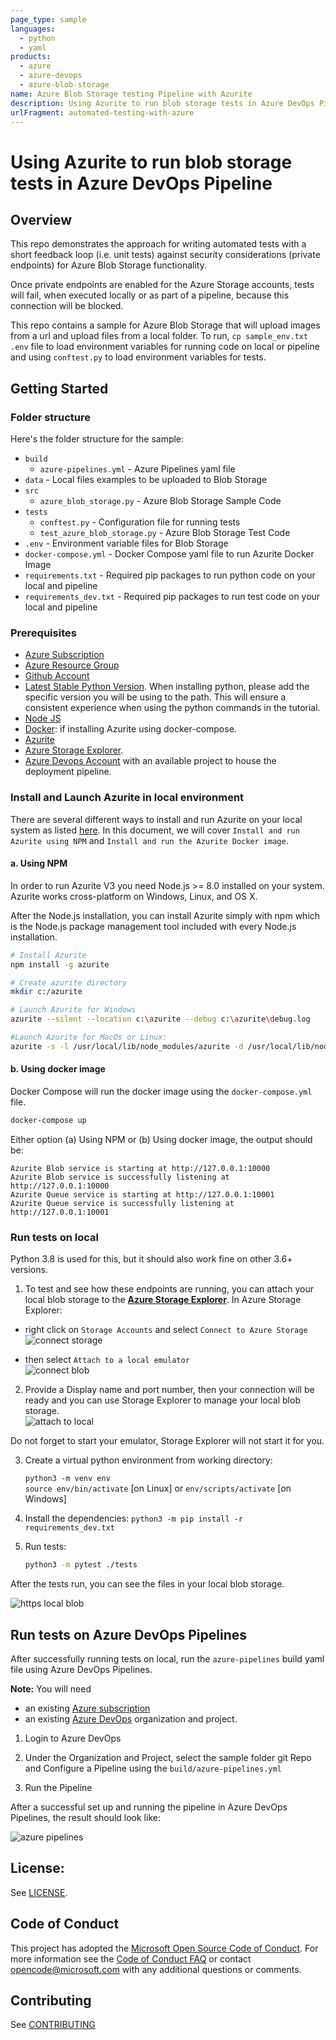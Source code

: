 ```yaml
---
page_type: sample
languages:
  - python
  - yaml
products:
  - azure
  - azure-devops
  - azure-blob-storage
name: Azure Blob Storage testing Pipeline with Azurite
description: Using Azurite to run blob storage tests in Azure DevOps Pipeline with a sample application
urlFragment: automated-testing-with-azure
---
```


# Using Azurite to run blob storage tests in Azure DevOps Pipeline

## Overview

This repo demonstrates the approach for writing automated tests with a short feedback loop (i.e. unit tests) against security considerations (private endpoints) for Azure Blob Storage functionality.

Once private endpoints are enabled for the Azure Storage accounts, tests will fail, when executed locally or as part of a pipeline, because this connection will be blocked.

This repo contains a sample for Azure Blob Storage that will upload images from a url and upload files from a local folder. To run, `cp sample_env.txt .env` file to load environment variables for running code on local or pipeline and using `conftest.py` to load environment variables for tests.

## Getting Started

### Folder structure

Here's the folder structure for the sample:

- `build`
  - `azure-pipelines.yml` - Azure Pipelines yaml file
- `data` - Local files examples to be uploaded to Blob Storage
- `src`
  - `azure_blob_storage.py` - Azure Blob Storage Sample Code
- `tests`
  - `conftest.py` - Configuration file for running tests
  - `test_azure_blob_storage.py` - Azure Blob Storage Test Code
- `.env` - Environment variable files for Blob Storage
- `docker-compose.yml` - Docker Compose yaml file to run Azurite Docker Image
- `requirements.txt` - Required pip packages to run python code on your local and pipeline
- `requirements_dev.txt` - Required pip packages to run test code on your local and pipeline

### Prerequisites

- [Azure Subscription](https://docs.microsoft.com/en-us/azure/cost-management-billing/manage/create-subscription#:~:text=Create%20Subscription%20Azure%201%20Sign%20in%20to%20the,for%20each%20type%20of%20billing%20account.%20See%20More.)
- [Azure Resource Group](https://docs.microsoft.com/en-us/azure/azure-resource-manager/management/manage-resource-groups-portal#:~:text=Create%20resource%20groups%201%20Sign%20in%20to%20the,newly%20created%20resource%20group%20to%20open%20it.)
- [Github Account](https://github.com/)
- [Latest Stable Python Version](https://www.python.org/downloads/). When installing python, please add the specific version you will be using to the path. This will ensure a consistent experience when using the python commands in the tutorial.
- [Node JS](https://nodejs.org/en/download/)
- [Docker](https://docs.docker.com/desktop/): if installing Azurite using docker-compose.
- [Azurite](https://docs.microsoft.com/en-us/azure/storage/common/storage-use-azurite#install-and-run-azurite-by-using-npm)
- [Azure Storage Explorer](https://azure.microsoft.com/en-us/features/storage-explorer/).
- [Azure Devops Account](https://www.dev.azure.com/) with an available project to house the deployment pipeline.

### Install and Launch Azurite in local environment

There are several different ways to install and run Azurite on your local system as listed [here](https://docs.microsoft.com/en-us/azure/storage/common/storage-use-azurite#install-and-run-azurite-by-using-npm). In this document, we will cover `Install and run Azurite using NPM` and `Install and run the Azurite Docker image`.

#### a. Using NPM

In order to run Azurite V3 you need Node.js >= 8.0 installed on your system. Azurite works cross-platform on Windows, Linux, and OS X.

After the Node.js installation, you can install Azurite simply with npm which is the Node.js package management tool included with every Node.js installation.

```bash
# Install Azurite
npm install -g azurite

# Create azurite directory
mkdir c:/azurite

# Launch Azurite for Windows
azurite --silent --location c:\azurite --debug c:\azurite\debug.log

#Launch Azurite for MacOs or Linux:
azurite -s -l /usr/local/lib/node_modules/azurite -d /usr/local/lib/node_modules/azurite/debug.log
```

#### b. Using docker image

Docker Compose will run the docker image using the `docker-compose.yml` file.

```bash
docker-compose up
```

Either option (a) Using NPM or (b) Using docker image, the output should be:

```shell
Azurite Blob service is starting at http://127.0.0.1:10000
Azurite Blob service is successfully listening at http://127.0.0.1:10000
Azurite Queue service is starting at http://127.0.0.1:10001
Azurite Queue service is successfully listening at http://127.0.0.1:10001
```

### Run tests on local

Python 3.8 is used for this, but it should also work fine on other 3.6+ versions.

1. To test and see how these endpoints are running, you can attach your local blob storage to the [**Azure Storage Explorer**](https://azure.microsoft.com/en-us/features/storage-explorer/). In Azure Storage Explorer:

- right click on `Storage Accounts` and select `Connect to Azure Storage`
  ![connect storage](assets/storage_account.png)

- then select `Attach to a local emulator`  
   ![connect blob](assets/blob_storage_connection.png)

2. Provide a Display name and port number, then your connection will be ready and you can use Storage Explorer to manage your local blob storage.  
   ![attach to local](assets/blob_storage_connection_attach.png)

Do not forget to start your emulator, Storage Explorer will not start it for you.

3. Create a virtual python environment from working directory:

   `python3 -m venv env`  
   `source env/bin/activate` [on Linux] or `env/scripts/activate` [on Windows]

4. Install the dependencies:
   `python3 -m pip install -r requirements_dev.txt`

5. Run tests:

   ```bash
   python3 -m pytest ./tests
   ```

After the tests run, you can see the files in your local blob storage.

![https local blob](assets/http_local_blob_storage.png)

## Run tests on Azure DevOps Pipelines

After successfully running tests on local, run the `azure-pipelines` build yaml file using Azure DevOps Pipelines.

**Note:** You will need

- an existing [Azure subscription](https://azure.microsoft.com/en-us/free/)
- an existing [Azure DevOps](https://azure.microsoft.com/en-us/services/devops/) organization and project.

1. Login to Azure DevOps

2. Under the Organization and Project, select the sample folder git Repo and Configure a Pipeline using the `build/azure-pipelines.yml` 

3. Run the Pipeline

After a successful set up and running the pipeline in Azure DevOps Pipelines, the result should look like:

![azure pipelines](assets/azure_pipeline.png)

## License:

See [LICENSE](LICENSE).

## Code of Conduct

This project has adopted the [Microsoft Open Source Code of Conduct](https://opensource.microsoft.com/codeofconduct/). For more information see the [Code of Conduct FAQ](https://opensource.microsoft.com/codeofconduct/faq/) or contact [opencode@microsoft.com](mailto:opencode@microsoft.com) with any additional questions or comments.

## Contributing

See [CONTRIBUTING](CONTRIBUTING.MD)
